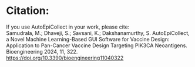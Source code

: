 # Citation:
If you use AutoEpiCollect in your work, please cite:   
Samudrala, M.; Dhaveji, S.; Savsani, K.; Dakshanamurthy, S. AutoEpiCollect, a Novel Machine Learning-Based GUI Software for Vaccine Design: Application to Pan-Cancer Vaccine Design Targeting PIK3CA Neoantigens. Bioengineering 2024, 11, 322. https://doi.org/10.3390/bioengineering11040322
